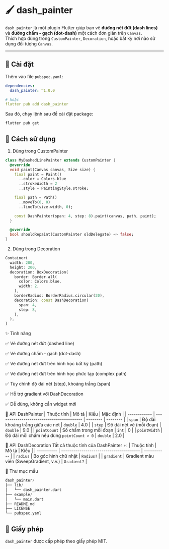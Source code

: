 # 🖌️ dash_painter

`dash_painter` là một plugin Flutter giúp bạn vẽ **đường nét đứt (dash lines)** và **đường chấm - gạch (dot-dash)** một cách đơn giản trên `Canvas`.  
Thích hợp dùng trong `CustomPainter`, `Decoration`, hoặc bất kỳ nơi nào sử dụng đối tượng `Canvas`.

---

## 🚀 Cài đặt

Thêm vào file `pubspec.yaml`:

```yaml
dependencies:
  dash_painter: ^1.0.0

# hoặc
flutter pub add dash_painter
```

Sau đó, chạy lệnh sau để cài đặt package:

```bash
flutter pub get
```

## 🎨 Cách sử dụng

1. Dùng trong CustomPainter

```dart
class MyDashedLinePainter extends CustomPainter {
  @override
  void paint(Canvas canvas, Size size) {
    final paint = Paint()
      ..color = Colors.blue
      ..strokeWidth = 2
      ..style = PaintingStyle.stroke;

    final path = Path()
      ..moveTo(0, 0)
      ..lineTo(size.width, 0);

    const DashPainter(span: 4, step: 8).paint(canvas, path, paint);
  }

  @override
  bool shouldRepaint(CustomPainter oldDelegate) => false;
}
```

2. Dùng trong Decoration

```dart
Container(
  width: 200,
  height: 200,
  decoration: BoxDecoration(
    border: Border.all(
      color: Colors.blue,
      width: 2,
    ),
    borderRadius: BorderRadius.circular(20),
    decoration: const DashDecoration(
      span: 4,
      step: 8,
    ),
  ),
)
```

✨ Tính năng

✅ Vẽ đường nét đứt (dashed line)

✅ Vẽ đường chấm - gạch (dot-dash)

✅ Vẽ đường nét đứt trên hình học bất kỳ (path)

✅ Vẽ đường nét đứt trên hình học phức tạp (complex path)

✅ Tùy chỉnh độ dài nét (step), khoảng trắng (span)

✅ Hỗ trợ gradient với DashDecoration

✅ Dễ dùng, không cần widget mới

🧩 API DashPainter
| Thuộc tính | Mô tả | Kiểu | Mặc định |
| ------------ | ----------------------------------------- | -------- | -------- |
| `span` | Độ dài khoảng trắng giữa các nét | `double` | 4.0 |
| `step` | Độ dài nét vẽ (mỗi đoạn) | `double` | 9.0 |
| `pointCount` | Số chấm trong mỗi đoạn | `int` | 0 |
| `pointWidth` | Độ dài mỗi chấm nếu dùng `pointCount > 0` | `double` | 2.0 |

🧱 API DashDecoration
Tất cả thuộc tính của DashPainter +:
| Thuộc tính | Mô tả | Kiểu |
| ---------- | --------------------------------------- | ----------- |
| `radius` | Bo góc hình chữ nhật | `Radius?` |
| `gradient` | Gradient màu viền (SweepGradient, v.v.) | `Gradient?` |

📂 Thư mục mẫu

```dart
dash_painter/
├── lib/
│   └── dash_painter.dart
├── example/
│   └── main.dart
├── README.md
├── LICENSE
└── pubspec.yaml
```

## 📝 Giấy phép

`dash_painter` được cấp phép theo giấy phép MIT.
